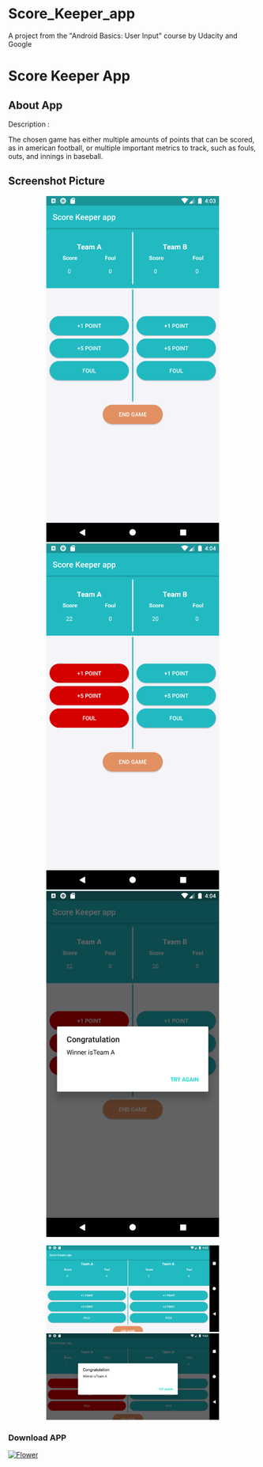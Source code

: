 # Score_Keeper_app
A project from the "Android Basics: User Input" course by Udacity and Google
# Score Keeper App
## About App

Description :

The chosen game has either multiple amounts of points that can be scored, as in american football, or multiple important metrics to track, such as fouls, outs, and innings in baseball.

## Screenshot Picture

<p align="center">
  <img src="https://github.com/alfayedoficial/Score_Keeper_app/blob/master/app/screen/1.png" width="350" title="Screen1">
  <img src="https://github.com/alfayedoficial/Score_Keeper_app/blob/master/app/screen/1_.png" width="350" title="Screen2">
 <img src="https://github.com/alfayedoficial/Score_Keeper_app/blob/master/app/screen/1__.png" width="350" title="Screen3">
</p>
<p align="center">
 <img src="https://github.com/alfayedoficial/Score_Keeper_app/blob/master/app/screen/2.png" width="350" title="Screen4">
 <img src="https://github.com/alfayedoficial/Score_Keeper_app/blob/master/app/screen/3.png" width="350" title="Screen5">
</p>

### Download APP
<a href="https://github.com/alfayedoficial/Score_Keeper_app/blob/master/app/screen/app-debug.apk"><img src="https://cdn.techgainer.com/2014/04/apk_downloader_logo.png" width="200" height="100" title="Download Now" alt="Flower"></a>
